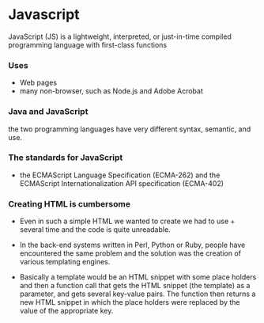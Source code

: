 # Javascript 
JavaScript (JS) is a lightweight, interpreted, or just-in-time compiled programming language with first-class functions 
### Uses 
- Web pages
-  many non-browser, such as Node.js and Adobe Acrobat
### Java and JavaScript
the two programming languages have very different syntax, semantic, and use.
### The standards for JavaScript
* the ECMAScript Language Specification (ECMA-262) and the ECMAScript Internationalization API specification (ECMA-402)

### Creating HTML is cumbersome
* Even in such a simple HTML we wanted to create we had to use + several time and the code is quite unreadable. 

* In the back-end systems written in Perl, Python or Ruby, people have encountered the same problem and the solution was the creation of various templating engines.

* Basically a template would be an HTML snippet with some place holders and then a function call that gets the HTML snippet (the template) as a parameter, and gets several key-value pairs. The function then returns a new HTML snippet in which the place holders were replaced by the value of the appropriate key.
